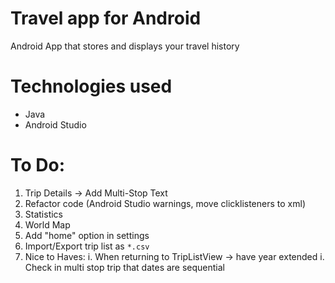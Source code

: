 # Travel app for Android
Android App that stores and displays your travel history

# Technologies used
- Java
- Android Studio

# To Do:
1. Trip Details -> Add Multi-Stop Text
1. Refactor code (Android Studio warnings, move clicklisteners to xml)
1. Statistics 
1. World Map
1. Add "home" option in settings
1. Import/Export trip list as `*.csv`
1. Nice to Haves:
  i. When returning to TripListView -> have year extended
  i. Check in multi stop trip that dates are sequential
